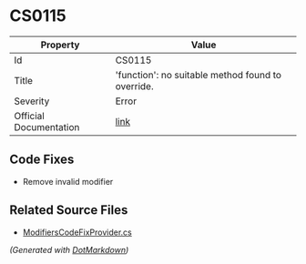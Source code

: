 # CS0115

| Property               | Value                                                                                             |
| ---------------------- | ------------------------------------------------------------------------------------------------- |
| Id                     | CS0115                                                                                            |
| Title                  | 'function': no suitable method found to override\.                                                |
| Severity               | Error                                                                                             |
| Official Documentation | [link](http://docs.microsoft.com/en-us/dotnet/csharp/language-reference/compiler-messages/cs0115) |

## Code Fixes

* Remove invalid modifier

## Related Source Files

* [ModifiersCodeFixProvider.cs](../../src/CodeFixes/CSharp/CodeFixes/ModifiersCodeFixProvider.cs)

*\(Generated with [DotMarkdown](http://github.com/JosefPihrt/DotMarkdown)\)*